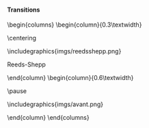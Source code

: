 #### Transitions

\begin{columns}
\begin{column}{0.3\textwidth}

\centering

\includegraphics{imgs/reedsshepp.png}

Reeds-Shepp

\end{column}
\begin{column}{0.6\textwidth}

\pause

\includegraphics{imgs/avant.png}

\end{column}
\end{columns}
